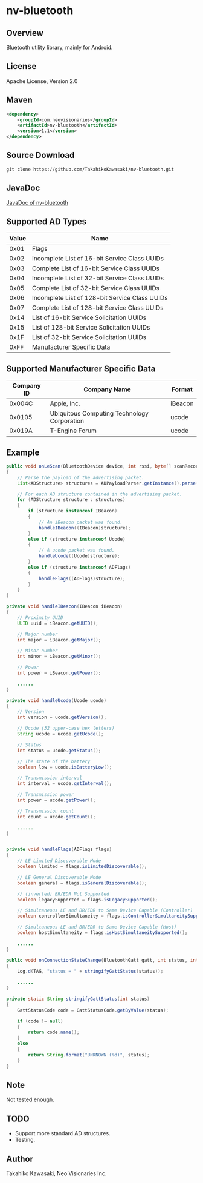 nv-bluetooth
============

Overview
--------

Bluetooth utility library, mainly for Android.


License
-------

Apache License, Version 2.0


Maven
-----

```xml
<dependency>
    <groupId>com.neovisionaries</groupId>
    <artifactId>nv-bluetooth</artifactId>
    <version>1.1</version>
</dependency>
```


Source Download
---------------

    git clone https://github.com/TakahikoKawasaki/nv-bluetooth.git


JavaDoc
-------

[JavaDoc of nv-bluetooth](http://TakahikoKawasaki.github.io/nv-bluetooth/)


Supported AD Types
------------------

 Value | Name
-------|------------------------------------------------
 0x01  | Flags
 0x02  | Incomplete List of 16-bit Service Class UUIDs
 0x03  | Complete List of 16-bit Service Class UUIDs
 0x04  | Incomplete List of 32-bit Service Class UUIDs
 0x05  | Complete List of 32-bit Service Class UUIDs
 0x06  | Incomplete List of 128-bit Service Class UUIDs
 0x07  | Complete List of 128-bit Service Class UUIDs
 0x14  | List of 16-bit Service Solicitation UUIDs
 0x15  | List of 128-bit Service Solicitation UUIDs
 0x1F  | List of 32-bit Service Solicitation UUIDs
 0xFF  | Manufacturer Specific Data


Supported Manufacturer Specific Data
------------------------------------

 Company ID | Company Name                                | Format
------------|---------------------------------------------|---------
 0x004C     | Apple, Inc.                                 | iBeacon
 0x0105     | Ubiquitous Computing Technology Corporation | ucode
 0x019A     | T-Engine Forum                              | ucode


Example
-------
```java
public void onLeScan(BluetoothDevice device, int rssi, byte[] scanRecord)
{
    // Parse the payload of the advertising packet.
    List<ADStructure> structures = ADPayloadParser.getInstance().parse(scanRecord);

    // For each AD structure contained in the advertising packet.
    for (ADStructure structure : structures)
    {
        if (structure instanceof IBeacon)
        {
            // An iBeacon packet was found.
            handleIBeacon((IBeacon)structure);
        }
        else if (structure instanceof Ucode)
        {
            // A ucode packet was found.
            handleUcode((Ucode)structure);
        }
        else if (structure instanceof ADFlags)
        {
            handleFlags((ADFlags)structure);
        }
    }
}

private void handleIBeacon(IBeacon iBeacon)
{
    // Proximity UUID
    UUID uuid = iBeacon.getUUID();

    // Major number
    int major = iBeacon.getMajor();

    // Minor number
    int minor = iBeacon.getMinor();

    // Power
    int power = iBeacon.getPower();

    ......
}

private void handleUcode(Ucode ucode)
{
    // Version
    int version = ucode.getVersion();

    // Ucode (32 upper-case hex letters)
    String ucode = ucode.getUcode();

    // Status
    int status = ucode.getStatus();

    // The state of the battery
    boolean low = ucode.isBatteryLow();

    // Transmission interval
    int interval = ucode.getInterval();

    // Transmission power
    int power = ucode.getPower();

    // Transmission count
    int count = ucode.getCount();

    ......
}


private void handleFlags(ADFlags flags)
{
    // LE Limited Discoverable Mode
    boolean limited = flags.isLimitedDiscoverable();

    // LE General Discoverable Mode
    boolean general = flags.isGeneralDiscoverable();

    // (inverted) BR/EDR Not Supported
    boolean legacySupported = flags.isLegacySupported();

    // Simultaneous LE and BR/EDR to Same Device Capable (Controller)
    boolean controllerSimultaneity = flags.isControllerSimultaneitySupported();

    // Simultaneous LE and BR/EDR to Same Device Capable (Host)
    boolean hostSimultaneity = flags.isHostSimultaneitySupported();

    ......
}
```

```java
public void onConnectionStateChange(BluetoothGatt gatt, int status, int newState)
{
    Log.d(TAG, "status = " + stringifyGattStatus(status));

    ......
}

private static String stringifyGattStatus(int status)
{
    GattStatusCode code = GattStatusCode.getByValue(status);

    if (code != null)
    {
        return code.name();
    }
    else
    {
        return String.format("UNKNOWN (%d)", status);
    }
}
```


Note
----

Not tested enough.


TODO
----

* Support more standard AD structures.
* Testing.


Author
------

Takahiko Kawasaki, Neo Visionaries Inc.
